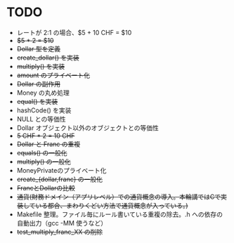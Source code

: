 # TODO

* レートが 2:1 の場合、$5 + 10 CHF = $10
* <del>$5 * 2 = $10</del>
* <del>Dollar 型を定義</del>
* <del>create_dollar() を実装</del>
* <del>multiply() を実装</del>
* <del>amount のプライベート化</del>
* <del>Dollar の副作用</del>
* Money の丸め処理
* <del>equal() を実装</del>
* hashCode() を実装
* NULL との等価性
* Dollar オブジェクト以外のオブジェクトとの等価性
* <del>5 CHF * 2 = 10 CHF</del>
* <del>Dollar と Franc の重複</del>
* <del>equals() の一般化</del>
* <del>multiply() の一般化</del>
* MoneyPrivateのプライベート化
* <del>create_{dollar,franc} の一般化</del>
* <del>FrancとDollarの比較</del>
* <del>通貨(財務ドメイン（アプリレベル）での通貨概念の導入。本輪講ではCで実装している都合、まわりくどい方法で通貨概念が入っている。)</del>
* Makefile 整理。ファイル毎にルール書いている重複の除去。.h への依存の自動出力（gcc -MM 使うなど）
* <del>test_multiply_franc_XX の削除</del>
